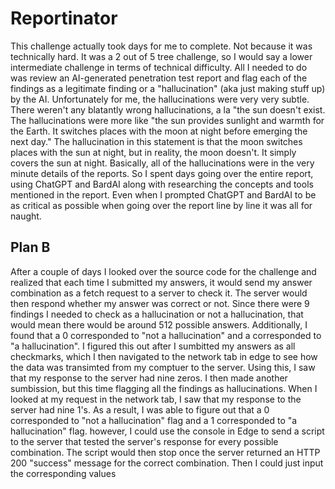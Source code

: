 # Reportinator
This challenge actually took days for me to complete. Not because it was technically hard. It was a 2 out of 5 tree challenge, so I would say a lower intermediate challenge in terms of technical difficulty. All I needed to do was review an AI-generated penetration test report and flag each of the findings as a legitimate finding or a "hallucination" (aka just making stuff up) by the AI. Unfortunately for me, the hallucinations were very very subtle. There weren't any blatantly wrong hallucinations, a la "the sun doesn't exist. The hallucinations were more like "the sun provides sunlight and warmth for the Earth. It switches places with the moon at night before emerging the next day." The hallucination in this statement is that the moon switches places with the sun at night, but in reality, the moon doesn't. It simply covers the sun at night. Basically, all of the hallucinations were in the very minute details of the reports. So I spent days going over the entire report, using ChatGPT and BardAI along with researching the concepts and tools mentioned in the report. Even when I prompted ChatGPT and BardAI to be as critical as possible when going over the report line by line it was all for naught.
## Plan B
After a couple of days I looked over the source code for the challenge and realized that each time I submitted my answers, it would send my answer combination as a fetch request to a server to check it. The server would then respond whether my answer was correct or not. Since there were 9 findings I needed to check as a hallucination or not a hallucination, that would mean there would be around 512 possible answers. Additionally, I found that a 0 corresponded to "not a hallucination" and a corresponded to "a hallucination". I figured this out after I sumbitted my answers as all checkmarks, which I then navigated to the network tab in edge to see how the data was transimted from my comptuer to the server. Using this, I saw that my response to the server had nine zeros. I then made another sumbission, but this time flagging all the findings as hallucinations. When I looked at my request in the network tab, I saw that my response to the server had nine 1's. As a result, I was able to figure out that a 0 corresponded to "not a hallucination" flag and a 1 corresponded to "a hallucination" flag. however, I could use the console in Edge to send a script to the server that tested the server's response for every possible combination. The script would then stop once the server returned an HTTP 200 "success" message for the correct combination. Then I could just input the corresponding values

